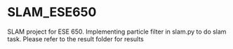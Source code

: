 # SLAM_ESE650

SLAM project for ESE 650. Implementing particle filter in slam.py to do slam task. Please refer to the result folder for results
